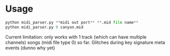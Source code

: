 # Usage

```python
python midi_parser.py **midi out port** **.mid file name**
python midi_parser.py 0 canyon.mid
```

Current limitation: only works with 1 track (which can have multiple channels) songs (midi file type 0) so far.
Glitches during key signature meta events (dunno why yet)
